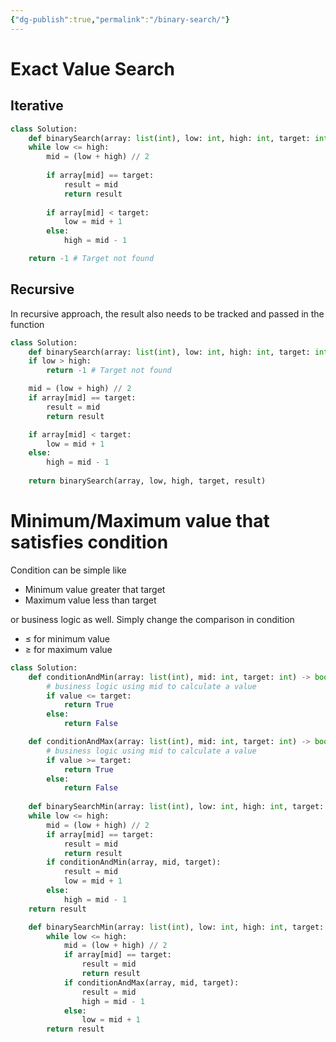 ```yaml
---
{"dg-publish":true,"permalink":"/binary-search/"}
---
```


# Exact Value Search
## Iterative
```python
class Solution:
	def binarySearch(array: list(int), low: int, high: int, target: int) -> int:
	while low <= high:
		mid = (low + high) // 2
		
		if array[mid] == target:
			result = mid
			return result
	
		if array[mid] < target:
			low = mid + 1
		else:
			high = mid - 1

	return -1 # Target not found
```
## Recursive
In recursive approach, the result also needs to be tracked and passed in the function
```python
class Solution:
	def binarySearch(array: list(int), low: int, high: int, target: int, result: int) -> int:
	if low > high:
		return -1 # Target not found

	mid = (low + high) // 2
	if array[mid] == target:
		result = mid
		return result

	if array[mid] < target:
		low = mid + 1
	else:
		high = mid - 1
		
	return binarySearch(array, low, high, target, result)
```
# Minimum/Maximum value that satisfies condition
Condition can be simple like
- Minimum value greater that target
- Maximum value less than target

or business logic as well. Simply change the comparison in condition
- $\leq$ for minimum value
- $\geq$ for maximum value
```python
class Solution:
	def conditionAndMin(array: list(int), mid: int, target: int) -> bool:
		# business logic using mid to calculate a value
		if value <= target:
			return True
		else:
			return False

	def conditionAndMax(array: list(int), mid: int, target: int) -> bool:
		# business logic using mid to calculate a value
		if value >= target:
			return True
		else:
			return False
	
	def binarySearchMin(array: list(int), low: int, high: int, target: int) -> int:
	while low <= high:
		mid = (low + high) // 2
		if array[mid] == target:
			result = mid
			return result
		if conditionAndMin(array, mid, target):
			result = mid
			low = mid + 1
		else:
			high = mid - 1
	return result

	def binarySearchMin(array: list(int), low: int, high: int, target: int) -> int:
		while low <= high:
			mid = (low + high) // 2
			if array[mid] == target:
				result = mid
				return result
			if conditionAndMax(array, mid, target):
				result = mid
				high = mid - 1
			else:
				low = mid + 1
		return result
```
